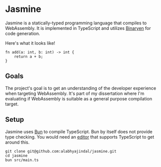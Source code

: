 # Jasmine

Jasmine is a statically-typed programming language that compiles to WebAssembly. It is implemented in TypeScript and utilizes [Binaryen](https://github.com/WebAssembly/binaryen) for code generation.

Here's what it looks like!

```
fn add(a: int, b: int) -> int {
    return a + b;
}
```

## Goals

The project's goal is to get an understanding of the developer experience when targeting WebAssembly. It's part of my dissertation where I'm evaluating if WebAssembly is suitable as a general purpose compilation target.

## Setup

Jasmine uses [Bun](https://bun.sh/) to compile TypeScript. Bun by itself does not provide type checking. You would need an [editor](https://github.com/microsoft/Typescript/wiki/TypeScript-Editor-Support) that supports TypeScript to get around this.

```shell
git clone git@github.com:alabhyajindal/jasmine.git
cd jasmine
bun src/main.ts
```
